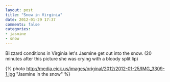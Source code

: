 ```yaml
---
layout: post
title: "Snow in Virginia"
date: 2012-01-29 17:37
comments: false
categories: 
- jasmine
- snow
---
```

Blizzard conditions in Virginia let's Jasmine get out into the snow.  (20 minutes after this picture she was crying with a bloody split lip)

{% photo http://media.eick.us/images/original/2012/2012-01-25/IMG_3309-1.jpg "Jasmine in the snow" %}


